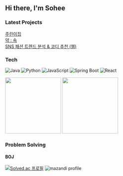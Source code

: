 ## Hi there, I'm Sohee

<!--
**mandariny/mandariny** is a ✨ _special_ ✨ repository because its `README.md` (this file) appears on your GitHub profile.

Here are some ideas to get you started:

- 🔭 I’m currently working on ...
- 🌱 I’m currently learning ...
- 👯 I’m looking to collaborate on ...
- 🤔 I’m looking for help with ...
- 💬 Ask me about ...
- 📫 How to reach me: ...
- 😄 Pronouns: ...
- ⚡ Fun fact: ...
-->

<!-- ### About me -->

<!-- ### Interest -->

### Latest Projects
[주린이집](https://github.com/pomy-harry/stock-simulator)
<br>
[약 : 속](https://github.com/mandariny/opendata-wastedrug)
<br>
[SNS 패션 트렌드 분석 & 코디 추천 (웹)](https://github.com/mandariny/data-youth-campus-project)

### Tech

<p> 
  <img alt="Java" src ="https://img.shields.io/badge/Java-007396.svg?&style=for-the-badge&logo=Java&logoColor=white"/>
  <img alt="Python" src ="https://img.shields.io/badge/Python-3776AB.svg?&style=for-the-badge&logo=Python&logoColor=white"/>
  <img alt="JavaScript" src ="https://img.shields.io/badge/JavaScript-F7DF1E.svg?&style=for-the-badge&logo=JavaScript&logoColor=white"/>
  <img alt="Spring Boot" src ="https://img.shields.io/badge/Spring Boot-6DB33F.svg?&style=for-the-badge&logo=Spring Boot&logoColor=white"/>
  <img alt="React" src ="https://img.shields.io/badge/React-61DAFB.svg?&style=for-the-badge&logo=React&logoColor=white"/>
</p>

<p style="align:center">
  <img src="https://github-readme-stats.vercel.app/api?username=mandariny" height=180px> 
  <img src="https://github-readme-stats.vercel.app/api/top-langs/?username=mandariny&layout=compact&exclude_repo=data-preprocessing-practice" height=180px>
</p>
  
### Problem Solving

#### BOJ
[![Solved.ac 프로필](http://mazassumnida.wtf/api/v2/generate_badge?boj=thrkflsk)](https://solved.ac/thrkflsk)
![mazandi profile](http://mazandi.herokuapp.com/api?handle=thrkflsk&theme=warm)
